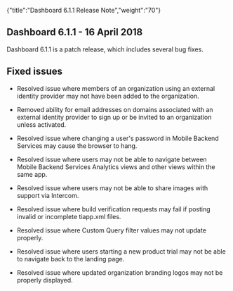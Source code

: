 {"title":"Dashboard 6.1.1 Release Note","weight":"70"} 

## Dashboard 6.1.1 - 16 April 2018

Dashboard 6.1.1 is a patch release, which includes several bug fixes.

## Fixed issues

*   Resolved issue where members of an organization using an external identity provider may not have been added to the organization.
    
*   Removed ability for email addresses on domains associated with an external identity provider to sign up or be invited to an organization unless activated.
    
*   Resolved issue where changing a user's password in Mobile Backend Services may cause the browser to hang.
    
*   Resolved issue where users may not be able to navigate between Mobile Backend Services Analytics views and other views within the same app.
    
*   Resolved issue where users may not be able to share images with support via Intercom.
    
*   Resolved issue where build verification requests may fail if posting invalid or incomplete tiapp.xml files.
    
*   Resolved issue where Custom Query filter values may not update properly.
    
*   Resolved issue where users starting a new product trial may not be able to navigate back to the landing page.
    
*   Resolved issue where updated organization branding logos may not be properly displayed.